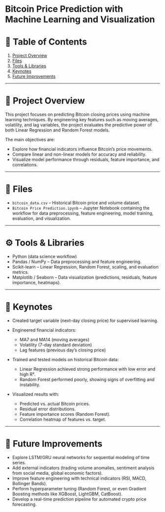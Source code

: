 # Bitcoin Price Prediction with Machine Learning and Visualization


# 📃 Table of Contents

1. [Project Overview](#-project-overview)
2. [Files](#-files)
3. [Tools & Libraries](#-tools-&-libraries)
4. [Keynotes](#-keynotes)
5. [Future Improvements](#-future-improvements)

---

# 📘 Project Overview

This project focuses on predicting Bitcoin closing prices using machine learning techniques. By engineering key features such as moving averages, volatility, and lag variables, the project evaluates the predictive power of both Linear Regression and Random Forest models.

The main objectives are:
- Explore how financial indicators influence Bitcoin’s price movements.
- Compare linear and non-linear models for accuracy and reliability.
- Visualize model performance through residuals, feature importance, and correlations.

---

# 📂 Files

- `bitcoin_data.csv` – Historical Bitcoin price and volume dataset.
- `Bitcoin Price Prediction.ipynb` – Jupyter Notebook containing the workflow for data preprocessing, feature engineering, model training, evaluation, and visualization.

---

# ⚙️ Tools & Libraries

- Python (data science workflow)
- Pandas / NumPy – Data preprocessing and feature engineering.
- Scikit-learn – Linear Regression, Random Forest, scaling, and evaluation metrics.
- Matplotlib / Seaborn – Data visualization (predictions, residuals, feature importance, heatmaps).

---

# 📝 Keynotes

- Created target variable (next-day closing price) for supervised learning.

- Engineered financial indicators:
  - MA7 and MA14 (moving averages)
  - Volatility (7-day standard deviation)
  - Lag features (previous day’s closing price)

- Trained and tested models on historical Bitcoin data:
  - Linear Regression achieved strong performance with low error and high R².
  - Random Forest performed poorly, showing signs of overfitting and instability.

- Visualized results with:
  - Predicted vs. actual Bitcoin prices.
  - Residual error distributions.
  - Feature importance scores (Random Forest).
  - Correlation heatmap of features vs. target.

---

# 🚀 Future Improvements

- Explore LSTM/GRU neural networks for sequential modeling of time series.
- Add external indicators (trading volume anomalies, sentiment analysis from social media, global economic factors).
- Improve feature engineering with technical indicators (RSI, MACD, Bollinger Bands).
- Perform hyperparameter tuning (Random Forest, or even Gradient Boosting methods like XGBoost, LightGBM, CatBoost).
- Develop a real-time prediction pipeline for automated crypto price forecasting.
